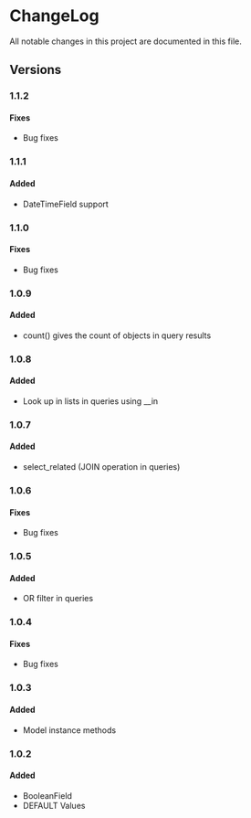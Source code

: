 # ChangeLog

All notable changes in this project are documented in this file.

## Versions

### 1.1.2

#### Fixes

- Bug fixes


### 1.1.1

#### Added

- DateTimeField support


### 1.1.0

#### Fixes

- Bug fixes


### 1.0.9

#### Added

- count() gives the count of objects in query results


### 1.0.8

#### Added

- Look up in lists in queries using __in


### 1.0.7

#### Added

- select_related (JOIN operation in queries)


### 1.0.6

#### Fixes

- Bug fixes


### 1.0.5

#### Added

- OR filter in queries


### 1.0.4

#### Fixes

- Bug fixes


### 1.0.3

#### Added

- Model instance methods


### 1.0.2

#### Added

- BooleanField
- DEFAULT Values